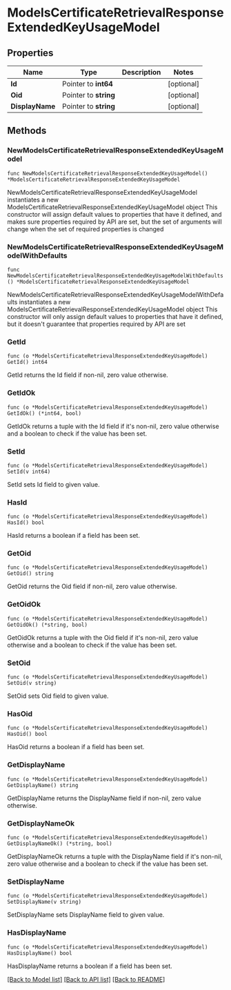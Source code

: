 # ModelsCertificateRetrievalResponseExtendedKeyUsageModel

## Properties

Name | Type | Description | Notes
------------ | ------------- | ------------- | -------------
**Id** | Pointer to **int64** |  | [optional] 
**Oid** | Pointer to **string** |  | [optional] 
**DisplayName** | Pointer to **string** |  | [optional] 

## Methods

### NewModelsCertificateRetrievalResponseExtendedKeyUsageModel

`func NewModelsCertificateRetrievalResponseExtendedKeyUsageModel() *ModelsCertificateRetrievalResponseExtendedKeyUsageModel`

NewModelsCertificateRetrievalResponseExtendedKeyUsageModel instantiates a new ModelsCertificateRetrievalResponseExtendedKeyUsageModel object
This constructor will assign default values to properties that have it defined,
and makes sure properties required by API are set, but the set of arguments
will change when the set of required properties is changed

### NewModelsCertificateRetrievalResponseExtendedKeyUsageModelWithDefaults

`func NewModelsCertificateRetrievalResponseExtendedKeyUsageModelWithDefaults() *ModelsCertificateRetrievalResponseExtendedKeyUsageModel`

NewModelsCertificateRetrievalResponseExtendedKeyUsageModelWithDefaults instantiates a new ModelsCertificateRetrievalResponseExtendedKeyUsageModel object
This constructor will only assign default values to properties that have it defined,
but it doesn't guarantee that properties required by API are set

### GetId

`func (o *ModelsCertificateRetrievalResponseExtendedKeyUsageModel) GetId() int64`

GetId returns the Id field if non-nil, zero value otherwise.

### GetIdOk

`func (o *ModelsCertificateRetrievalResponseExtendedKeyUsageModel) GetIdOk() (*int64, bool)`

GetIdOk returns a tuple with the Id field if it's non-nil, zero value otherwise
and a boolean to check if the value has been set.

### SetId

`func (o *ModelsCertificateRetrievalResponseExtendedKeyUsageModel) SetId(v int64)`

SetId sets Id field to given value.

### HasId

`func (o *ModelsCertificateRetrievalResponseExtendedKeyUsageModel) HasId() bool`

HasId returns a boolean if a field has been set.

### GetOid

`func (o *ModelsCertificateRetrievalResponseExtendedKeyUsageModel) GetOid() string`

GetOid returns the Oid field if non-nil, zero value otherwise.

### GetOidOk

`func (o *ModelsCertificateRetrievalResponseExtendedKeyUsageModel) GetOidOk() (*string, bool)`

GetOidOk returns a tuple with the Oid field if it's non-nil, zero value otherwise
and a boolean to check if the value has been set.

### SetOid

`func (o *ModelsCertificateRetrievalResponseExtendedKeyUsageModel) SetOid(v string)`

SetOid sets Oid field to given value.

### HasOid

`func (o *ModelsCertificateRetrievalResponseExtendedKeyUsageModel) HasOid() bool`

HasOid returns a boolean if a field has been set.

### GetDisplayName

`func (o *ModelsCertificateRetrievalResponseExtendedKeyUsageModel) GetDisplayName() string`

GetDisplayName returns the DisplayName field if non-nil, zero value otherwise.

### GetDisplayNameOk

`func (o *ModelsCertificateRetrievalResponseExtendedKeyUsageModel) GetDisplayNameOk() (*string, bool)`

GetDisplayNameOk returns a tuple with the DisplayName field if it's non-nil, zero value otherwise
and a boolean to check if the value has been set.

### SetDisplayName

`func (o *ModelsCertificateRetrievalResponseExtendedKeyUsageModel) SetDisplayName(v string)`

SetDisplayName sets DisplayName field to given value.

### HasDisplayName

`func (o *ModelsCertificateRetrievalResponseExtendedKeyUsageModel) HasDisplayName() bool`

HasDisplayName returns a boolean if a field has been set.


[[Back to Model list]](../README.md#documentation-for-models) [[Back to API list]](../README.md#documentation-for-api-endpoints) [[Back to README]](../README.md)


